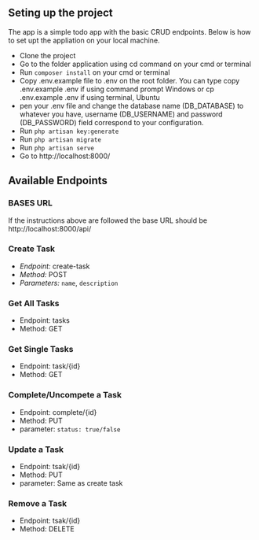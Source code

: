 ## Seting up the project

The app is a simple todo app with the basic CRUD endpoints. Below is how to set upt the appliation on your local machine.

- Clone the  project
- Go to the folder application using cd command on your cmd or terminal
- Run `composer install` on your cmd or terminal
- Copy .env.example file to .env on the root folder. You can type copy .env.example .env if using command prompt Windows or cp .env.example .env if using terminal, Ubuntu
- pen your .env file and change the database name (DB_DATABASE) to whatever you have, username (DB_USERNAME) and password (DB_PASSWORD) field correspond to your configuration.
- Run `php artisan key:generate`
- Run `php artisan migrate`
- Run `php artisan serve`
- Go to http://localhost:8000/

## Available Endpoints

### BASES URL
If the instructions above are followed the base URL should be http://localhost:8000/api/

### Create Task
- *Endpoint:* create-task
- *Method:* POST
- *Parameters:* `name`, `description`

### Get All Tasks
- Endpoint: tasks
- Method: GET

### Get Single Tasks
- Endpoint: task/{id}
- Method: GET

### Complete/Uncompete a Task
- Endpoint: complete/{id}
- Method: PUT
- parameter: `status: true/false`

### Update a Task
- Endpoint: tsak/{id}
- Method: PUT
- parameter: Same as create task

### Remove a Task
- Endpoint: tsak/{id}
- Method: DELETE
